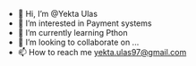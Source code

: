 - 👋 Hi, I’m @Yekta Ulas
- 👀 I’m interested in Payment systems
- 🌱 I’m currently learning Pthon
- 💞️ I’m looking to collaborate on ...
- 📫 How to reach me yekta.ulas97@gmail.com

<!---
Donatello-Hub/Donatello-Hub is a ✨ special ✨ repository because its `README.md` (this file) appears on your GitHub profile.
You can click the Preview link to take a look at your changes.
--->
